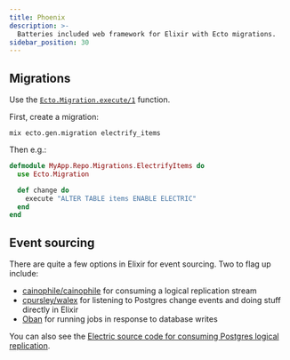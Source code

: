 ```yaml
---
title: Phoenix
description: >-
  Batteries included web framework for Elixir with Ecto migrations.
sidebar_position: 30
---
```


## Migrations

Use the [`Ecto.Migration.execute/1`](https://hexdocs.pm/ecto_sql/Ecto.Migration.html#execute/1) function.

First, create a migration:

```shell
mix ecto.gen.migration electrify_items
```

Then e.g.:

```elixir
defmodule MyApp.Repo.Migrations.ElectrifyItems do
  use Ecto.Migration

  def change do
    execute "ALTER TABLE items ENABLE ELECTRIC"
  end
end
```

## Event sourcing

There are quite a few options in Elixir for event sourcing. Two to flag up include:

- [cainophile/cainophile](https://github.com/cainophile/cainophile) for consuming a logical replication stream
- [cpursley/walex](https://github.com/cpursley/walex) for listening to Postgres change events and doing stuff directly in Elixir
- [Oban](https://hexdocs.pm/oban/Oban.html) for running jobs in response to database writes

You can also see the [Electric source code for consuming Postgres logical replication](https://github.com/electric-sql/electric/blob/main/components/electric/lib/electric/replication/postgres/logical_replication_producer.ex).
